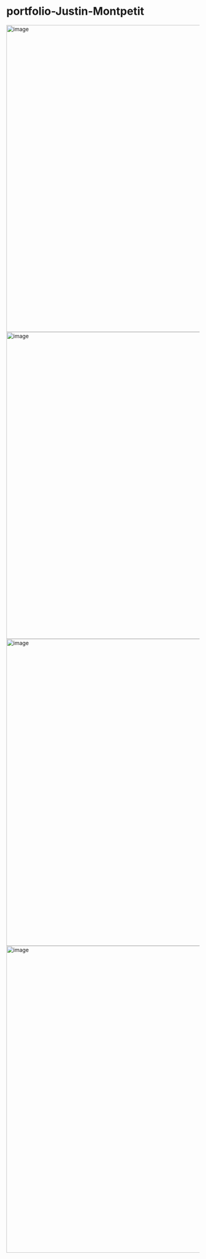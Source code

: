 # portfolio-Justin-Montpetit

<img width="600" height="800" alt="image" src="https://github.com/user-attachments/assets/4be68b7d-a033-4251-a6aa-86f35b4f8ead" />
<img width="600" height="800" alt="image" src="https://github.com/user-attachments/assets/389472f2-d24b-4e14-898a-632ea109cb35" />
<img width="600" height="800" alt="image" src="https://github.com/user-attachments/assets/939da3ee-ac13-482b-a49e-16b0f0bec34f" />
<img width="600" height="800" alt="image" src="https://github.com/user-attachments/assets/b31c3e9c-a71f-4245-bc1b-c5ece568a111" />


